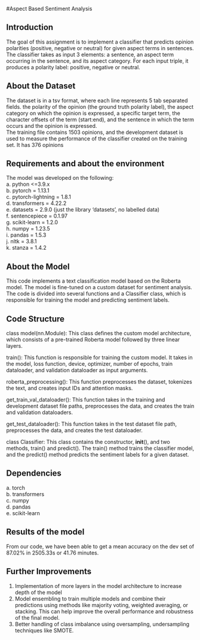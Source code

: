 #Aspect Based Sentiment Analysis

## Introduction
The goal of this assignment is to implement a classifier that predicts opinion polarities (positive, negative or neutral) for given aspect terms in sentences. The classifier takes as input 3 elements: a sentence, an aspect term occurring in the sentence, and its aspect category. For each input triple, it produces a polarity label: positive, negative or neutral.

## About the Dataset
The dataset is in a tsv format, where each line represents 5 tab separated fields. the polarity of the opinion (the ground truth polarity label), the aspect category on which the opinion is expressed, a specific target term, the character offsets of the term (start:end), and the sentence in which the term occurs and the opinion is expressed.
<br> The training file contains 1503 opinions, and the development dataset is used to measure the performance of the classifier created on the training set. It has 376 opinions

## Requirements and about the environment
The model was developed on the following: <br>
a. python <=3.9.x <br>
b. pytorch = 1.13.1 <br>
c. pytorch-lightning = 1.8.1 <br>
d. transformers = 4.22.2 <br>
e. datasets = 2.9.0 (just the library ‘datasets’, no labelled data) <br>
f. sentencepiece = 0.1.97 <br>
g. scikit-learn = 1.2.0 <br>
h. numpy = 1.23.5 <br>
i. pandas = 1.5.3 <br>
j. nltk = 3.8.1 <br>
k. stanza = 1.4.2 <br>

## About the Model
This code implements a text classification model based on the Roberta model. The model is fine-tuned on a custom dataset for sentiment analysis. The code is divided into several functions and a Classifier class, which is responsible for training the model and predicting sentiment labels.

## Code Structure
class model(nn.Module): This class defines the custom model architecture, which consists of a pre-trained Roberta model followed by three linear layers.

train(): This function is responsible for training the custom model. It takes in the model, loss function, device, optimizer, number of epochs, train dataloader, and validation dataloader as input arguments.

roberta_preprocessing(): This function preprocesses the dataset, tokenizes the text, and creates input IDs and attention masks.

get_train_val_dataloader(): This function takes in the training and development dataset file paths, preprocesses the data, and creates the train and validation dataloaders.

get_test_dataloader(): This function takes in the test dataset file path, preprocesses the data, and creates the test dataloader.

class Classifier: This class contains the constructor, __init__(), and two methods, train() and predict(). The train() method trains the classifier model, and the predict() method predicts the sentiment labels for a given dataset.

## Dependencies
a. torch <br>
b. transformers <br>
c. numpy <br>
d. pandas <br>
e. scikit-learn <br>

## Results of the model
From our code, we have been able to get a mean accuracy on the dev set of 87.02% in 2505.33s or 41.76 minutes.

## Further Improvements

1. Implementation of more layers in the model architecture to increase depth of the model
2. Model ensembling to train multiple models and combine their predictions using methods like majority voting, weighted averaging, or stacking. This can help improve the overall performance and robustness of the final model.
3. Better handling of class imbalance using oversampling, undersampling techniques like SMOTE.


